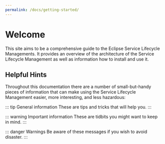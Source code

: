 ```yaml
---
permalink: /docs/getting-started/
---
```


# Welcome

This site aims to be a comprehensive guide to the Eclipse Service Lifecycle Managements. It provides an overview of the architecture of the Service Lifecycle Management as well as information how to install and use it.

## Helpful Hints

Throughout this documentation there are a number of small-but-handy pieces of information that can make using the Service Lifecycle Management easier, more interesting, and less hazardous:

::: tip General information
These are tips and tricks that will help you.
:::

::: warning Important information
These are tidbits you might want to keep in mind.
:::

::: danger Warnings
Be aware of these messages if you wish to avoid disaster.
:::